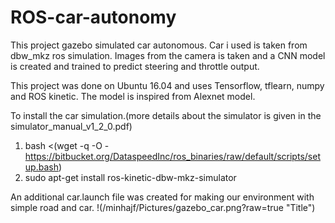 # ROS-car-autonomy

This project gazebo simulated car autonomous. Car i used is taken from dbw_mkz ros simulation. Images from the camera is taken and a CNN model is created and trained to predict steering and throttle output.

This project was done on Ubuntu 16.04 and uses Tensorflow, tflearn, numpy and ROS kinetic.
The model is inspired from Alexnet model.

To install the car simulation.(more details about the simulator is given in the simulator_manual_v1_2_0.pdf)
1. bash <(wget -q -O - https://bitbucket.org/DataspeedInc/ros_binaries/raw/default/scripts/setup.bash)
2. sudo apt-get install ros-kinetic-dbw-mkz-simulator

An additional car.launch file was created for making our environment with simple road and car.
!(/minhajf/Pictures/gazebo_car.png?raw=true "Title")

